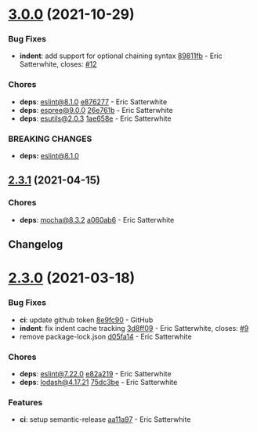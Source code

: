 # [3.0.0](https://github.com/esatterwhite/eslint-plugin-sensible/compare/v2.3.1...v3.0.0) (2021-10-29)


### Bug Fixes

* **indent**: add support for optional chaining syntax [89811fb](https://github.com/esatterwhite/eslint-plugin-sensible/commit/89811fb9e7f4d6e9a8946836864bb25b0df32613) - Eric Satterwhite, closes: [#12](https://github.com/esatterwhite/eslint-plugin-sensible/issues/12)


### Chores

* **deps**: eslint@8.1.0 [e876277](https://github.com/esatterwhite/eslint-plugin-sensible/commit/e87627706a242b7104dd96aa4565c6fd70e2f2dd) - Eric Satterwhite
* **deps**: espree@9.0.0 [26e761b](https://github.com/esatterwhite/eslint-plugin-sensible/commit/26e761b8be95a38d594a163b4fc38be6030aba36) - Eric Satterwhite
* **deps**: esutils@2.0.3 [1ae658e](https://github.com/esatterwhite/eslint-plugin-sensible/commit/1ae658e6b31554b01f00a20964107de3eedb390c) - Eric Satterwhite


### **BREAKING CHANGES**

* **deps:** eslint@8.1.0

## [2.3.1](https://github.com/esatterwhite/eslint-plugin-sensible/compare/v2.3.0...v2.3.1) (2021-04-15)


### Chores

* **deps**: mocha@8.3.2 [a060ab6](https://github.com/esatterwhite/eslint-plugin-sensible/commit/a060ab6fab1776f531a17b29a372b9372421347c) - Eric Satterwhite

## Changelog

# [2.3.0](https://github.com/esatterwhite/eslint-plugin-sensible/compare/v2.2.1...v2.3.0) (2021-03-18)


### Bug Fixes

* **ci**: update github token [8e9fc90](https://github.com/esatterwhite/eslint-plugin-sensible/commit/8e9fc90f57d25088cbaaa4a2f60041d6ccaea28f) - GitHub
* **indent**: fix indent cache tracking [3d8ff09](https://github.com/esatterwhite/eslint-plugin-sensible/commit/3d8ff092178dad3ef35d67b8c81c5752e4643ba3) - Eric Satterwhite, closes: [#9](https://github.com/esatterwhite/eslint-plugin-sensible/issues/9)
* remove package-lock.json [d05fa14](https://github.com/esatterwhite/eslint-plugin-sensible/commit/d05fa14b636edf85b2d38dc780a12cf187e079c5) - Eric Satterwhite


### Chores

* **deps**: eslint@7.22.0 [e82a219](https://github.com/esatterwhite/eslint-plugin-sensible/commit/e82a219eb319978cd80babf1e1741c615260586d) - Eric Satterwhite
* **deps**: lodash@4.17.21 [75dc3be](https://github.com/esatterwhite/eslint-plugin-sensible/commit/75dc3bed27ac95d553e9af67efd745cd1c4f8f81) - Eric Satterwhite


### Features

* **ci**: setup semantic-release [aa11a97](https://github.com/esatterwhite/eslint-plugin-sensible/commit/aa11a976583e287454e872726153c490805224a3) - Eric Satterwhite
